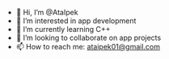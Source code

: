 - 👋 Hi, I’m @AtaIpek
- 👀 I’m interested in app development
- 🌱 I’m currently learning C++
- 💞️ I’m looking to collaborate on app projects
- 📫 How to reach me: ataipek01@gmail.com

<!---
AtaIpek/AtaIpek is a ✨ special ✨ repository because its `README.md` (this file) appears on your GitHub profile.
You can click the Preview link to take a look at your changes.
--->
